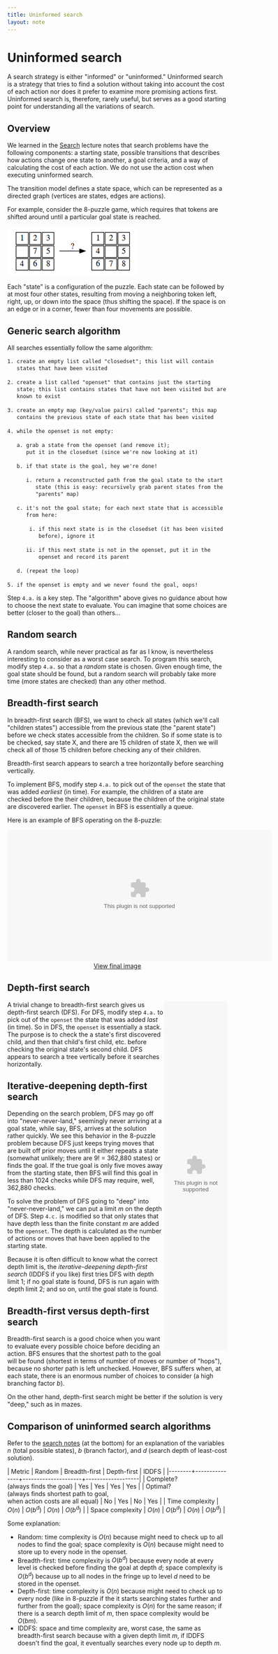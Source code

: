 ```yaml
---
title: Uninformed search
layout: note
---
```


# Uninformed search

A search strategy is either "informed" or "uninformed." Uninformed search is a strategy that tries to find a solution without taking into account the cost of each action nor does it prefer to examine more promising actions first. Uninformed search is, therefore, rarely useful, but serves as a good starting point for understanding all the variations of search.

## Overview

We learned in the [Search](../notes/search.html) lecture notes that search
problems have the following components: a starting state, possible
transitions that describes how actions change one
state to another, a goal criteria, and a way of calculating the cost
of each action. We do not use the action cost when executing uninformed search.

The transition model defines a state space, which can be represented
as a directed graph (vertices are states, edges are actions).

For example, consider the 8-puzzle game, which requires that tokens
are shifted around until a particular goal state is reached.

![8-puzzle](../images/8puzzle-simple.png)

Each "state" is a configuration of the puzzle. Each state can be
followed by at most four other states, resulting from moving a
neighboring token left, right, up, or down into the space (thus
shifting the space). If the space is on an edge or in a corner, fewer
than four movements are possible.

## Generic search algorithm

All searches essentially follow the same algorithm:

~~~
1. create an empty list called "closedset"; this list will contain
   states that have been visited

2. create a list called "openset" that contains just the starting
   state; this list contains states that have not been visited but are
   known to exist

3. create an empty map (key/value pairs) called "parents"; this map
   contains the previous state of each state that has been visited

4. while the openset is not empty:

   a. grab a state from the openset (and remove it);
      put it in the closedset (since we're now looking at it)

   b. if that state is the goal, hey we're done!

      i. return a reconstructed path from the goal state to the start
         state (this is easy: recursively grab parent states from the
         "parents" map)

   c. it's not the goal state; for each next state that is accessible
      from here:

       i. if this next state is in the closedset (it has been visited
          before), ignore it

      ii. if this next state is not in the openset, put it in the
          openset and record its parent

   d. (repeat the loop)

5. if the openset is empty and we never found the goal, oops!
~~~

Step `4.a.` is a key step. The "algorithm" above gives no guidance
about how to choose the next state to evaluate. You can imagine that
some choices are better (closer to the goal) than others...

## Random search

A random search, while never practical as far as I know, is
nevertheless interesting to consider as a worst case search. To
program this search, modify step `4.a.` so that a *random* state is
chosen. Given enough time, the goal state should be found, but a
random search will probably take more time (more states are checked)
than any other method.

## Breadth-first search

In breadth-first search (BFS), we want to check all states (which
we'll call "children states") accessible from the previous state (the
"parent state") before we check states accessible from the
children. So if some state is to be checked, say state X, and there
are 15 children of state X, then we will check all of those 15
children before checking any of their children.

Breadth-first search appears to search a tree horizontally before
searching vertically.

To implement BFS, modify step `4.a.` to pick out of the `openset` the
state that was added *earliest* (in time). For example, the children
of a state are checked before the their children, because the children
of the original state are discovered earlier. The `openset` in BFS is
essentially a queue.

Here is an example of BFS operating on the 8-puzzle:

<div style="text-align: center">
<OBJECT CLASSID="clsid:D27CDB6E-AE6D-11cf-96B8-444553540000" 
WIDTH="605" HEIGHT="300" 
CODEBASE="http://active.macromedia.com/flash5/cabs/swflash.cab#version=5,0,0,0">
<PARAM NAME="MOVIE" VALUE="/flash/8puzzle-bfs.swf">
<PARAM NAME="PLAY" VALUE="true">
<PARAM NAME="QUALITY" VALUE="best">
<PARAM NAME="LOOP" VALUE="true">
<EMBED SRC="/flash/8puzzle-bfs.swf" WIDTH="605" HEIGHT="300" PLAY="true" LOOP="true" QUALITY="best" 
PLUGINSPAGE="http://www.macromedia.com/shockwave/download/index.cgi?P1_Prod_Version=ShockwaveFlash"> 
</OBJECT>
<br/>
<a href="../images/8puzzle-bfs.png">View final image</a>
</div>

## Depth-first search

<div style="float: right; width: 145;">
<OBJECT CLASSID="clsid:D27CDB6E-AE6D-11cf-96B8-444553540000" 
WIDTH="145" HEIGHT="800" 
CODEBASE="http://active.macromedia.com/flash5/cabs/swflash.cab#version=5,0,0,0">
<PARAM NAME="MOVIE" VALUE="/flash/8puzzle-dfs.swf">
<PARAM NAME="PLAY" VALUE="true">
<PARAM NAME="QUALITY" VALUE="best">
<PARAM NAME="LOOP" VALUE="true">
<EMBED SRC="/flash/8puzzle-dfs.swf" WIDTH="145" HEIGHT="800" PLAY="true" LOOP="true" QUALITY="best" 
PLUGINSPAGE="http://www.macromedia.com/shockwave/download/index.cgi?P1_Prod_Version=ShockwaveFlash"> 
</OBJECT>
</div>

A trivial change to breadth-first search gives us depth-first search (DFS). For DFS, modify step `4.a.` to pick out of the `openset` the state that was added *last* (in time). So in DFS, the `openset` is essentially a stack. The purpose is to check the a state's first discovered child, and then that child's first child, etc. before checking the original state's second child. DFS appears to search a tree vertically before it searches horizontally.

## Iterative-deepening depth-first search

Depending on the search problem, DFS may go off into
"never-never-land," seemingly never arriving at a goal state, while
say, BFS, arrives at the solution rather quickly. We see this behavior
in the 8-puzzle problem because DFS just keeps trying moves that are
built off prior moves until it either repeats a state (somewhat
unlikely; there are 9! = 362,880 states) or finds the goal. If the
true goal is only five moves away from the starting state, then BFS
will find this goal in less than 1024 checks while DFS may require,
well, 362,880 checks.

To solve the problem of DFS going to "deep" into "never-never-land,"
we can put a limit $m$ on the depth of DFS. Step `4.c.` is modified so
that only states that have depth less than the finite constant $m$ are added to
the `openset`. The depth is calculated as the number of actions or
moves that have been applied to the starting state.

Because it is often difficult to know what the correct depth limit is,
the *iterative-deepening depth-first search* (IDDFS if you like) first
tries DFS with depth limit 1; if no goal state is found, DFS is run
again with depth limit 2; and so on, until the goal state is found.

## Breadth-first versus depth-first search

Breadth-first search is a good choice when you want to evaluate every
possible choice before deciding an action. BFS ensures that the
shortest path to the goal will be found (shortest in terms of number
of moves or number of "hops"), because no shorter path is left
unchecked. However, BFS suffers when, at each state, there is an
enormous number of choices to consider (a high branching factor
$b$).

On the other hand, depth-first search might be better if the solution
is very "deep," such as in mazes.

## Comparison of uninformed search algorithms

Refer to the [search notes](../notes/search.html) (at the bottom) for an
explanation of the variables $n$ (total possible states), $b$
(branch factor), and $d$ (search depth of least-cost solution).


| Metric | Random | Breadth-first | Depth-first | IDDFS |
|--------+---------------+---------------------+-------------------|
| Complete?<br/>(always finds the goal) | Yes        | Yes  | Yes | Yes |
| Optimal?<br/>(always finds shortest path to goal,<br/>when action costs are all equal) | No | Yes       | No   | Yes |
| Time complexity | $O(n)$ | $O(b^d)$ | $O(n)$ | $O(b^d)$ |
| Space complexity | $O(n)$ | $O(b^d)$ | $O(n)$ | $O(b^d)$ |

Some explanation:

- Random: time complexity is $O(n)$ because might need to check up to all nodes to find the goal; space complexity is $O(n)$ because might need to store up to every node in the openset.
- Breadth-first: time complexity is $O(b^d)$ because every node at every level is checked before finding the goal at depth $d$; space complexity is $O(b^d)$ because up to all nodes in the fringe up to level $d$ need to be stored in the openset.
- Depth-first: time complexity is $O(n)$ because might need to check up to every node (like in 8-puzzle if the it starts searching states further and further from the goal); space complexity is $O(n)$ for the same reason; if there is a search depth limit of $m$, then space complexity would be $O(bm)$.
- IDDFS: space and time complexity are, worst case, the same as breadth-first search because with a given depth limit $m$, if IDDFS doesn't find the goal, it eventually searches every node up to depth $m$.


